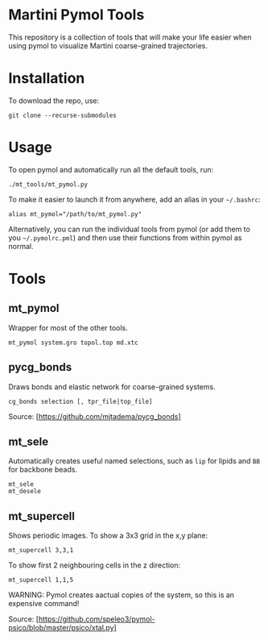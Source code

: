 # Martini Pymol Tools

This repository is a collection of tools that will make your life easier
when using pymol to visualize Martini coarse-grained trajectories.

# Installation

To download the repo, use:
```
git clone --recurse-submodules
```

# Usage

To open pymol and automatically run all the default tools, run:
```
./mt_tools/mt_pymol.py
```

To make it easier to launch it from anywhere, add an alias in your `~/.bashrc`:
```
alias mt_pymol="/path/to/mt_pymol.py"
```

Alternatively, you can run the individual tools from pymol (or add them to you `~/.pymolrc.pml`)
and then use their functions from within pymol as normal.

# Tools

## mt_pymol
Wrapper for most of the other tools.
```
mt_pymol system.gro topol.top md.xtc
```

## pycg_bonds
Draws bonds and elastic network for coarse-grained systems.
```
cg_bonds selection [, tpr_file|top_file]
```
Source: [https://github.com/mjtadema/pycg_bonds]

## mt_sele
Automatically creates useful named selections, such as `lip` for lipids and `BB` for backbone beads.
```
mt_sele
mt_desele
```

## mt_supercell
Shows periodic images. To show a 3x3 grid in the x,y plane:
```
mt_supercell 3,3,1
```
To show first 2 neighbouring cells in the z direction:
```
mt_supercell 1,1,5
```
WARNING: Pymol creates aactual copies of the system, so this is an expensive command!

Source: [https://github.com/speleo3/pymol-psico/blob/master/psico/xtal.py]
